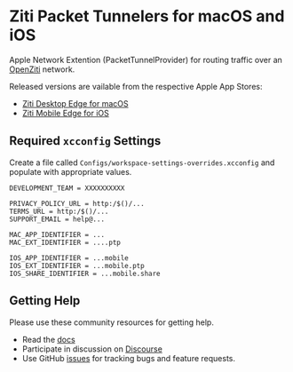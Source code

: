 # Ziti Packet Tunnelers for macOS and iOS 
Apple Network Extention (PacketTunnelProvider) for routing traffic over an [OpenZiti](https://docs.openziti.io/docs/learn/introduction/) network.

Released versions are vailable from the respective Apple App Stores:
- [Ziti Desktop Edge for macOS](https://apps.apple.com/app/ziti-desktop-edge/id1460484572)
- [Ziti Mobile Edge for iOS](https://apps.apple.com/us/app/ziti-mobile-edge/id1460484353)

## Required `xcconfig` Settings
Create a file called `Configs/workspace-settings-overrides.xcconfig` and populate with appropriate values. 
```
DEVELOPMENT_TEAM = XXXXXXXXXX

PRIVACY_POLICY_URL = http:/$()/...
TERMS_URL = http:/$()/...
SUPPORT_EMAIL = help@...

MAC_APP_IDENTIFIER = ...
MAC_EXT_IDENTIFIER = ....ptp

IOS_APP_IDENTIFIER = ...mobile
IOS_EXT_IDENTIFIER = ...mobile.ptp
IOS_SHARE_IDENTIFIER = ...mobile.share
```

## Getting Help
Please use these community resources for getting help.
- Read the [docs](https://docs.openziti.io/docs/learn/introduction/)
- Participate in discussion on [Discourse](https://openziti.discourse.group/)
- Use GitHub [issues](https://github.com/openziti/ziti-tunnel-apple/issues) for tracking bugs and feature requests.

